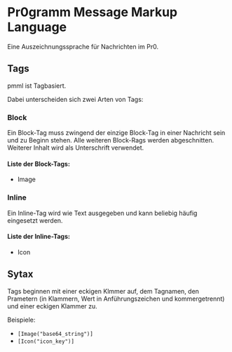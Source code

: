 # Pr0gramm Message Markup Language

Eine Auszeichnungssprache für Nachrichten im Pr0.

## Tags

pmml ist Tagbasiert.

Dabei unterscheiden sich zwei Arten von Tags:

### Block

Ein Block-Tag muss zwingend der einzige Block-Tag in einer Nachricht sein und zu Beginn stehen. Alle weiteren Block-Rags werden abgeschnitten. Weiterer Inhalt wird als Unterschrift verwendet.

#### Liste der Block-Tags:

- Image

### Inline

Ein Inline-Tag wird wie Text ausgegeben und kann beliebig häufig eingesetzt werden.

#### Liste der Inline-Tags:

- Icon

## Sytax

Tags beginnen mit einer eckigen Klmmer auf, dem Tagnamen, den Prametern (in Klammern, Wert in Anführungszeichen und kommergetrennt) und einer eckigen Klammer zu.

Beispiele:

- `[Image("base64_string")]`
- `[Icon("icon_key")]`

